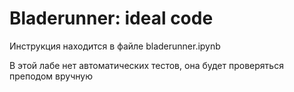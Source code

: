 # Bladerunner: ideal code

Инструкция находится в файле bladerunner.ipynb

В этой лабе нет автоматических тестов, она будет проверяться преподом вручную

